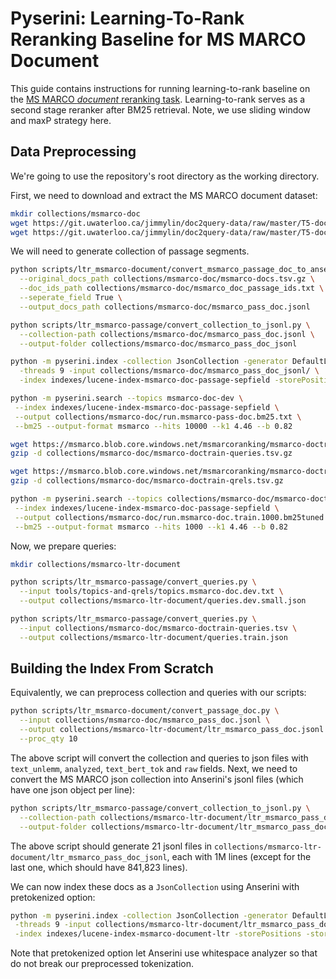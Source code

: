# Pyserini: Learning-To-Rank Reranking Baseline for MS MARCO Document

This guide contains instructions for running learning-to-rank baseline on the [MS MARCO *document* reranking task](https://microsoft.github.io/msmarco/).
Learning-to-rank serves as a second stage reranker after BM25 retrieval.
Note, we use sliding window and maxP strategy here.

## Data Preprocessing

We're going to use the repository's root directory as the working directory. 

First, we need to download and extract the MS MARCO document dataset:

```bash
mkdir collections/msmarco-doc
wget https://git.uwaterloo.ca/jimmylin/doc2query-data/raw/master/T5-doc/msmarco-docs.tsv.gz -P collections/msmarco-doc
wget https://git.uwaterloo.ca/jimmylin/doc2query-data/raw/master/T5-doc/msmarco_doc_passage_ids.txt -P collections/msmarco-doc
```

We will need to generate collection of passage segments.
```bash
python scripts/ltr_msmarco-document/convert_msmarco_passage_doc_to_anserini.py \
  --original_docs_path collections/msmarco-doc/msmarco-docs.tsv.gz \
  --doc_ids_path collections/msmarco-doc/msmarco_doc_passage_ids.txt \
  --seperate_field True \
  --output_docs_path collections/msmarco-doc/msmarco_pass_doc.jsonl
```

```bash
python scripts/ltr_msmarco-passage/convert_collection_to_jsonl.py \
  --collection-path collections/msmarco-doc/msmarco_pass_doc.jsonl \
  --output-folder collections/msmarco-doc/msmarco_pass_doc_jsonl

python -m pyserini.index -collection JsonCollection -generator DefaultLuceneDocumentGenerator \
  -threads 9 -input collections/msmarco-doc/msmarco_pass_doc_jsonl/ \
  -index indexes/lucene-index-msmarco-doc-passage-sepfield -storePositions -storeDocvectors -storeRaw -pretokenized

python -m pyserini.search --topics msmarco-doc-dev \
 --index indexes/lucene-index-msmarco-doc-passage-sepfield \
 --output collections/msmarco-doc/run.msmarco-pass-doc.bm25.txt \
 --bm25 --output-format msmarco --hits 10000 --k1 4.46 --b 0.82

wget https://msmarco.blob.core.windows.net/msmarcoranking/msmarco-doctrain-queries.tsv.gz -P collections/msmarco-doc
gzip -d collections/msmarco-doc/msmarco-doctrain-queries.tsv.gz

wget https://msmarco.blob.core.windows.net/msmarcoranking/msmarco-doctrain-qrels.tsv.gz -P collections/msmarco-doc
gzip -d collections/msmarco-doc/msmarco-doctrain-qrels.tsv.gz

python -m pyserini.search --topics collections/msmarco-doc/msmarco-doctrain-queries.tsv \
 --index indexes/lucene-index-msmarco-doc-passage-sepfield \
 --output collections/msmarco-doc/run.msmarco-doc.train.1000.bm25tuned.txt \
 --bm25 --output-format msmarco --hits 1000 --k1 4.46 --b 0.82
```

Now, we prepare queries:
```bash
mkdir collections/msmarco-ltr-document

python scripts/ltr_msmarco-passage/convert_queries.py \
  --input tools/topics-and-qrels/topics.msmarco-doc.dev.txt \
  --output collections/msmarco-ltr-document/queries.dev.small.json

python scripts/ltr_msmarco-passage/convert_queries.py \
  --input collections/msmarco-doc/msmarco-doctrain-queries.tsv \
  --output collections/msmarco-ltr-document/queries.train.json
```

## Building the Index From Scratch

Equivalently, we can preprocess collection and queries with our scripts:

```bash
python scripts/ltr_msmarco-document/convert_passage_doc.py \
  --input collections/msmarco-doc/msmarco_pass_doc.jsonl \
  --output collections/msmarco-ltr-document/ltr_msmarco_pass_doc.jsonl \
  --proc_qty 10
```

The above script will convert the collection and queries to json files with `text_unlemm`, `analyzed`, `text_bert_tok` and `raw` fields.
Next, we need to convert the MS MARCO json collection into Anserini's jsonl files (which have one json object per line):

```bash
python scripts/ltr_msmarco-passage/convert_collection_to_jsonl.py \
  --collection-path collections/msmarco-ltr-document/ltr_msmarco_pass_doc.jsonl \
  --output-folder collections/msmarco-ltr-document/ltr_msmarco_pass_doc_jsonl  
```
The above script should generate 21 jsonl files in `collections/msmarco-ltr-document/ltr_msmarco_pass_doc_jsonl`, each with 1M lines (except for the last one, which should have 841,823 lines).

We can now index these docs as a `JsonCollection` using Anserini with pretokenized option:

```bash
python -m pyserini.index -collection JsonCollection -generator DefaultLuceneDocumentGenerator \
 -threads 9 -input collections/msmarco-ltr-document/ltr_msmarco_pass_doc_jsonl  \
 -index indexes/lucene-index-msmarco-document-ltr -storePositions -storeDocvectors -storeRaw -pretokenized
```

Note that pretokenized option let Anserini use whitespace analyzer so that do not break our preprocessed tokenization.

